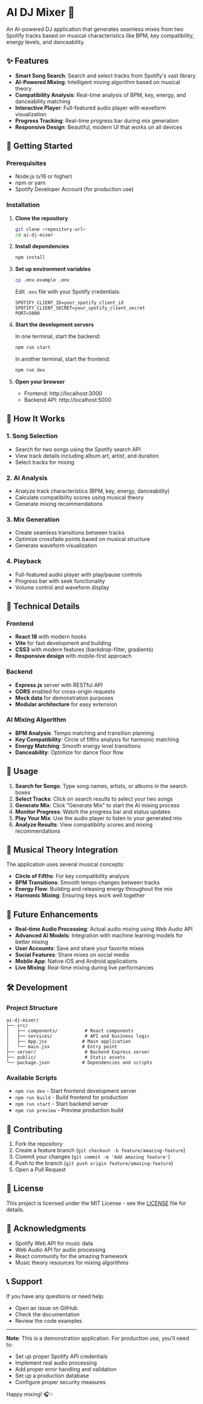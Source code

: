 # AI DJ Mixer 🎵

An AI-powered DJ application that generates seamless mixes from two Spotify tracks based on musical characteristics like BPM, key compatibility, energy levels, and danceability.

## ✨ Features

- **Smart Song Search**: Search and select tracks from Spotify's vast library
- **AI-Powered Mixing**: Intelligent mixing algorithm based on musical theory
- **Compatibility Analysis**: Real-time analysis of BPM, key, energy, and danceability matching
- **Interactive Player**: Full-featured audio player with waveform visualization
- **Progress Tracking**: Real-time progress bar during mix generation
- **Responsive Design**: Beautiful, modern UI that works on all devices

## 🚀 Getting Started

### Prerequisites

- Node.js (v16 or higher)
- npm or yarn
- Spotify Developer Account (for production use)

### Installation

1. **Clone the repository**
   ```bash
   git clone <repository-url>
   cd ai-dj-mixer
   ```

2. **Install dependencies**
   ```bash
   npm install
   ```

3. **Set up environment variables**
   ```bash
   cp .env.example .env
   ```
   
   Edit `.env` file with your Spotify credentials:
   ```env
   SPOTIFY_CLIENT_ID=your_spotify_client_id
   SPOTIFY_CLIENT_SECRET=your_spotify_client_secret
   PORT=5000
   ```

4. **Start the development servers**
   
   In one terminal, start the backend:
   ```bash
   npm run start
   ```
   
   In another terminal, start the frontend:
   ```bash
   npm run dev
   ```

5. **Open your browser**
   - Frontend: http://localhost:3000
   - Backend API: http://localhost:5000

## 🎯 How It Works

### 1. Song Selection
- Search for two songs using the Spotify search API
- View track details including album art, artist, and duration
- Select tracks for mixing

### 2. AI Analysis
- Analyze track characteristics (BPM, key, energy, danceability)
- Calculate compatibility scores using musical theory
- Generate mixing recommendations

### 3. Mix Generation
- Create seamless transitions between tracks
- Optimize crossfade points based on musical structure
- Generate waveform visualization

### 4. Playback
- Full-featured audio player with play/pause controls
- Progress bar with seek functionality
- Volume control and waveform display

## 🔧 Technical Details

### Frontend
- **React 18** with modern hooks
- **Vite** for fast development and building
- **CSS3** with modern features (backdrop-filter, gradients)
- **Responsive design** with mobile-first approach

### Backend
- **Express.js** server with RESTful API
- **CORS** enabled for cross-origin requests
- **Mock data** for demonstration purposes
- **Modular architecture** for easy extension

### AI Mixing Algorithm
- **BPM Analysis**: Tempo matching and transition planning
- **Key Compatibility**: Circle of fifths analysis for harmonic matching
- **Energy Matching**: Smooth energy level transitions
- **Danceability**: Optimize for dance floor flow

## 📱 Usage

1. **Search for Songs**: Type song names, artists, or albums in the search boxes
2. **Select Tracks**: Click on search results to select your two songs
3. **Generate Mix**: Click "Generate Mix" to start the AI mixing process
4. **Monitor Progress**: Watch the progress bar and status updates
5. **Play Your Mix**: Use the audio player to listen to your generated mix
6. **Analyze Results**: View compatibility scores and mixing recommendations

## 🎵 Musical Theory Integration

The application uses several musical concepts:

- **Circle of Fifths**: For key compatibility analysis
- **BPM Transitions**: Smooth tempo changes between tracks
- **Energy Flow**: Building and releasing energy throughout the mix
- **Harmonic Mixing**: Ensuring keys work well together

## 🔮 Future Enhancements

- **Real-time Audio Processing**: Actual audio mixing using Web Audio API
- **Advanced AI Models**: Integration with machine learning models for better mixing
- **User Accounts**: Save and share your favorite mixes
- **Social Features**: Share mixes on social media
- **Mobile App**: Native iOS and Android applications
- **Live Mixing**: Real-time mixing during live performances

## 🛠️ Development

### Project Structure
```
ai-dj-mixer/
├── src/
│   ├── components/          # React components
│   ├── services/            # API and business logic
│   ├── App.jsx             # Main application
│   └── main.jsx            # Entry point
├── server/                  # Backend Express server
├── public/                  # Static assets
└── package.json            # Dependencies and scripts
```

### Available Scripts
- `npm run dev` - Start frontend development server
- `npm run build` - Build frontend for production
- `npm run start` - Start backend server
- `npm run preview` - Preview production build

## 🤝 Contributing

1. Fork the repository
2. Create a feature branch (`git checkout -b feature/amazing-feature`)
3. Commit your changes (`git commit -m 'Add amazing feature'`)
4. Push to the branch (`git push origin feature/amazing-feature`)
5. Open a Pull Request

## 📄 License

This project is licensed under the MIT License - see the [LICENSE](LICENSE) file for details.

## 🙏 Acknowledgments

- Spotify Web API for music data
- Web Audio API for audio processing
- React community for the amazing framework
- Music theory resources for mixing algorithms

## 📞 Support

If you have any questions or need help:
- Open an issue on GitHub
- Check the documentation
- Review the code examples

---

**Note**: This is a demonstration application. For production use, you'll need to:
- Set up proper Spotify API credentials
- Implement real audio processing
- Add proper error handling and validation
- Set up a production database
- Configure proper security measures

Happy mixing! 🎧✨
